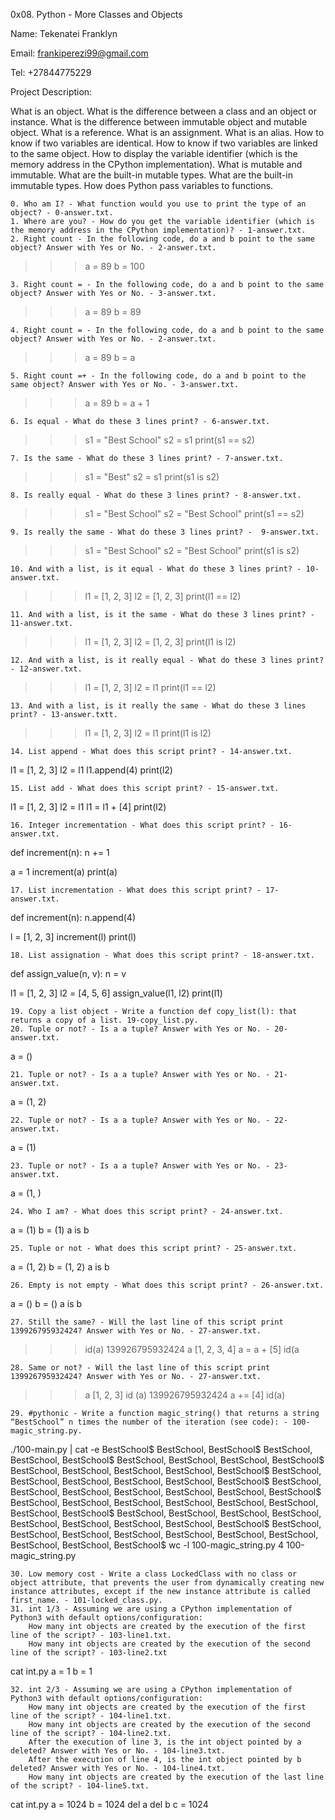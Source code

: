0x08. Python - More Classes and Objects

Name: Tekenatei Franklyn

Email: frankiperezi99@gmail.com

Tel: +27844775229

Project Description:

What is an object. What is the difference between a class and an object or instance. What is the difference between immutable object and mutable object. What is a reference. What is an assignment. What is an alias. How to know if two variables are identical. How to know if two variables are linked to the same object. How to display the variable identifier (which is the memory address in the CPython implementation). What is mutable and immutable. What are the built-in mutable types. What are the built-in immutable types. How does Python pass variables to functions.

    0. Who am I? - What function would you use to print the type of an object? - 0-answer.txt.
    1. Where are you? - How do you get the variable identifier (which is the memory address in the CPython implementation)? - 1-answer.txt.
    2. Right count - In the following code, do a and b point to the same object? Answer with Yes or No. - 2-answer.txt.

>>> a = 89
>>> b = 100

    3. Right count = - In the following code, do a and b point to the same object? Answer with Yes or No. - 3-answer.txt.

>>> a = 89
>>> b = 89

    4. Right count = - In the following code, do a and b point to the same object? Answer with Yes or No. - 2-answer.txt.

>>> a = 89
>>> b = a

    5. Right count =+ - In the following code, do a and b point to the same object? Answer with Yes or No. - 3-answer.txt.

>>> a = 89
>>> b = a + 1

    6. Is equal - What do these 3 lines print? - 6-answer.txt.

>>> s1 = "Best School"
>>> s2 = s1
>>> print(s1 == s2)

    7. Is the same - What do these 3 lines print? - 7-answer.txt.

>>> s1 = "Best"
>>> s2 = s1
>>> print(s1 is s2)

    8. Is really equal - What do these 3 lines print? - 8-answer.txt.

>>> s1 = "Best School"
>>> s2 = "Best School"
>>> print(s1 == s2)

    9. Is really the same - What do these 3 lines print? -  9-answer.txt.

>>> s1 = "Best School"
>>> s2 = "Best School"
>>> print(s1 is s2)

    10. And with a list, is it equal - What do these 3 lines print? - 10-answer.txt.

>>> l1 = [1, 2, 3]
>>> l2 = [1, 2, 3] 
>>> print(l1 == l2)

    11. And with a list, is it the same - What do these 3 lines print? - 11-answer.txt.

>>> l1 = [1, 2, 3]
>>> l2 = [1, 2, 3] 
>>> print(l1 is l2)

    12. And with a list, is it really equal - What do these 3 lines print? - 12-answer.txt.

>>> l1 = [1, 2, 3]
>>> l2 = l1
>>> print(l1 == l2)

    13. And with a list, is it really the same - What do these 3 lines print? - 13-answer.txtt.

>>> l1 = [1, 2, 3]
>>> l2 = l1
>>> print(l1 is l2)

    14. List append - What does this script print? - 14-answer.txt.

l1 = [1, 2, 3]
l2 = l1
l1.append(4)
print(l2)

    15. List add - What does this script print? - 15-answer.txt.

l1 = [1, 2, 3]
l2 = l1
l1 = l1 + [4]
print(l2)

    16. Integer incrementation - What does this script print? - 16-answer.txt.

def increment(n):
    n += 1

a = 1
increment(a)
print(a)

    17. List incrementation - What does this script print? - 17-answer.txt.

def increment(n):
    n.append(4)

l = [1, 2, 3]
increment(l)
print(l)

    18. List assignation - What does this script print? - 18-answer.txt.

def assign_value(n, v):
    n = v

l1 = [1, 2, 3]
l2 = [4, 5, 6]
assign_value(l1, l2)
print(l1)

    19. Copy a list object - Write a function def copy_list(l): that returns a copy of a list. 19-copy_list.py.
    20. Tuple or not? - Is a a tuple? Answer with Yes or No. - 20-answer.txt.

a = ()

    21. Tuple or not? - Is a a tuple? Answer with Yes or No. - 21-answer.txt.

a = (1, 2)

    22. Tuple or not? - Is a a tuple? Answer with Yes or No. - 22-answer.txt.

a = (1)

    23. Tuple or not? - Is a a tuple? Answer with Yes or No. - 23-answer.txt.

a = (1, )

    24. Who I am? - What does this script print? - 24-answer.txt.

a = (1)
b = (1)
a is b

    25. Tuple or not - What does this script print? - 25-answer.txt.

a = (1, 2)
b = (1, 2)
a is b

    26. Empty is not empty - What does this script print? - 26-answer.txt.

a = ()
b = ()
a is b

    27. Still the same? - Will the last line of this script print 139926795932424? Answer with Yes or No. - 27-answer.txt.

>>> id(a)
139926795932424
>>> a
[1, 2, 3, 4]
>>> a = a + [5]
>>> id(a

    28. Same or not? - Will the last line of this script print 139926795932424? Answer with Yes or No. - 27-answer.txt.

>>> a
[1, 2, 3]
>>> id (a)
139926795932424
>>> a += [4]
>>> id(a)

    29. #pythonic - Write a function magic_string() that returns a string “BestSchool” n times the number of the iteration (see code): - 100-magic_string.py.
./100-main.py | cat -e
BestSchool$
BestSchool, BestSchool$
BestSchool, BestSchool, BestSchool$
BestSchool, BestSchool, BestSchool, BestSchool$
BestSchool, BestSchool, BestSchool, BestSchool, BestSchool$
BestSchool, BestSchool, BestSchool, BestSchool, BestSchool, BestSchool$
BestSchool, BestSchool, BestSchool, BestSchool, BestSchool, BestSchool, BestSchool$
BestSchool, BestSchool, BestSchool, BestSchool, BestSchool, BestSchool, BestSchool, BestSchool$
BestSchool, BestSchool, BestSchool, BestSchool, BestSchool, BestSchool, BestSchool, BestSchool, BestSchool$
BestSchool, BestSchool, BestSchool, BestSchool, BestSchool, BestSchool, BestSchool, BestSchool, BestSchool, BestSchool$
 wc -l 100-magic_string.py 
4 100-magic_string.py 

    30. Low memory cost - Write a class LockedClass with no class or object attribute, that prevents the user from dynamically creating new instance attributes, except if the new instance attribute is called first_name. - 101-locked_class.py.
    31. int 1/3 - Assuming we are using a CPython implementation of Python3 with default options/configuration:
        How many int objects are created by the execution of the first line of the script? - 103-line1.txt.
        How many int objects are created by the execution of the second line of the script? - 103-line2.txt
 cat int.py 
a = 1
b = 1

    32. int 2/3 - Assuming we are using a CPython implementation of Python3 with default options/configuration:
        How many int objects are created by the execution of the first line of the script? - 104-line1.txt.
        How many int objects are created by the execution of the second line of the script? - 104-line2.txt.
        After the execution of line 3, is the int object pointed by a deleted? Answer with Yes or No. - 104-line3.txt.
        After the execution of line 4, is the int object pointed by b deleted? Answer with Yes or No. - 104-line4.txt.
        How many int objects are created by the execution of the last line of the script? - 104-line5.txt.
 cat int.py 
a = 1024
b = 1024
del a
del b
c = 1024

